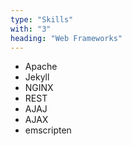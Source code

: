 ```yaml
---
type: "Skills"
with: "3"
heading: "Web Frameworks"
---
```


* Apache
* Jekyll
* NGINX
* REST
* AJAJ
* AJAX
* emscripten

